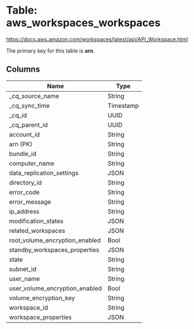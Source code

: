 # Table: aws_workspaces_workspaces

https://docs.aws.amazon.com/workspaces/latest/api/API_Workspace.html

The primary key for this table is **arn**.



## Columns
| Name          | Type          |
| ------------- | ------------- |
|_cq_source_name|String|
|_cq_sync_time|Timestamp|
|_cq_id|UUID|
|_cq_parent_id|UUID|
|account_id|String|
|arn (PK)|String|
|bundle_id|String|
|computer_name|String|
|data_replication_settings|JSON|
|directory_id|String|
|error_code|String|
|error_message|String|
|ip_address|String|
|modification_states|JSON|
|related_workspaces|JSON|
|root_volume_encryption_enabled|Bool|
|standby_workspaces_properties|JSON|
|state|String|
|subnet_id|String|
|user_name|String|
|user_volume_encryption_enabled|Bool|
|volume_encryption_key|String|
|workspace_id|String|
|workspace_properties|JSON|